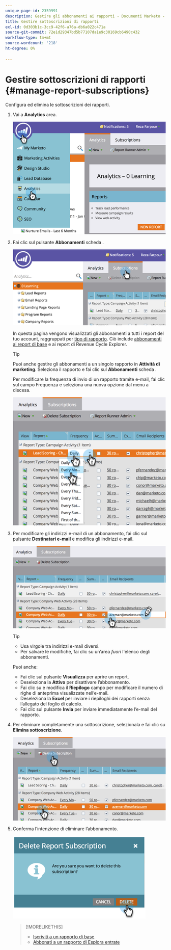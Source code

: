```yaml
---
unique-page-id: 2359991
description: Gestire gli abbonamenti ai rapporti - Documenti Marketo - Documentazione del prodotto
title: Gestire sottoscrizioni di rapporti
exl-id: 0d303b1c-3cc9-42f6-a76a-db6a022c471a
source-git-commit: 72e1d29347bd5b77107da1e9c30169cb6490c432
workflow-type: tm+mt
source-wordcount: '218'
ht-degree: 0%

---
```


# Gestire sottoscrizioni di rapporti {#manage-report-subscriptions}

Configura ed elimina le sottoscrizioni dei rapporti.

1. Vai a **Analytics** area.

   ![](assets/image2014-9-16-10-3a35-3a25.png)

1. Fai clic sul pulsante **Abbonamenti** scheda .

   ![](assets/image2014-9-16-10-3a35-3a32.png)

   In questa pagina vengono visualizzati gli abbonamenti a tutti i report del tuo account, raggruppati per [tipo di rapporto](/help/marketo/product-docs/reporting/basic-reporting/report-types/report-type-overview.md). Ciò include [abbonamenti ai report di base](/help/marketo/product-docs/reporting/basic-reporting/report-subscriptions/subscribe-to-a-basic-report.md) e ai report di Revenue Cycle Explorer.

   >[!TIP]
   >
   >Puoi anche gestire gli abbonamenti a un singolo rapporto in **Attività di marketing**. Seleziona il rapporto e fai clic sul **Abbonamenti** scheda .

   Per modificare la frequenza di invio di un rapporto tramite e-mail, fai clic sul campo Frequenza e seleziona una nuova opzione dal menu a discesa.

   ![](assets/image2014-9-16-10-3a36-3a4.png)

1. Per modificare gli indirizzi e-mail di un abbonamento, fai clic sul pulsante **Destinatari e-mail** e modifica gli indirizzi e-mail.

   ![](assets/image2014-9-16-10-3a36-3a11.png)

   >[!TIP]
   >
   >* Usa virgole tra indirizzi e-mail diversi.
   >* Per salvare le modifiche, fai clic su un’area _fuori_ l&#39;elenco degli abbonamenti.


   Puoi anche:

   * Fai clic sul pulsante **Visualizza** per aprire un report.
   * Deseleziona la **Attivo** per disattivare l’abbonamento.
   * Fai clic su e modifica il **Riepilogo** campo per modificare il numero di righe di anteprima visualizzate nell’e-mail.
   * Deseleziona la **Excel** per inviare i riepiloghi dei rapporti senza l’allegato del foglio di calcolo.
   * Fai clic sul pulsante **Invia** per inviare immediatamente l’e-mail del rapporto.

1. Per eliminare completamente una sottoscrizione, selezionala e fai clic su **Elimina sottoscrizione**.

   ![](assets/image2014-9-16-10-3a36-3a38.png)

1. Conferma l’intenzione di eliminare l’abbonamento.

   ![](assets/image2014-9-16-10-3a36-3a43.png)

   >[!MORELIKETHIS]
   >
   >* [Iscriviti a un rapporto di base](/help/marketo/product-docs/reporting/basic-reporting/report-subscriptions/subscribe-to-a-basic-report.md)
   >* [Abbonati a un rapporto di Esplora entrate](/help/marketo/product-docs/reporting/revenue-cycle-analytics/revenue-explorer/subscribe-to-a-revenue-explorer-report.md)


